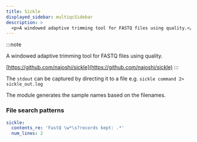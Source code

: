 ```yaml
---
title: Sickle
displayed_sidebar: multiqcSidebar
description: >
  <p>A windowed adaptive trimming tool for FASTQ files using quality.</p>
---
```


<!--
~~~~~ DO NOT EDIT ~~~~~
This file is autogenerated from the MultiQC module python docstring.
Do not edit the markdown, it will be overwritten.

File path for the source of this content: multiqc/modules/sickle/sickle.py
~~~~~~~~~~~~~~~~~~~~~~~
-->

:::note

<p>A windowed adaptive trimming tool for FASTQ files using quality.</p>

[https://github.com/najoshi/sickle](https://github.com/najoshi/sickle)
:::

The `stdout` can be captured by directing it to a file e.g. `sickle command 2> sickle_out.log`

The module generates the sample names based on the filenames.

### File search patterns

```yaml
sickle:
  contents_re: 'FastQ \w*\s?records kept: .*'
  num_lines: 2
```
